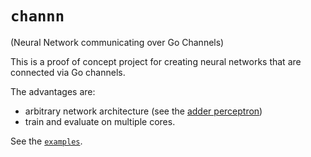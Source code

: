 `channn`
========

(Neural Network communicating over Go Channels)

This is a proof of concept project for creating neural networks that are connected via Go channels.

The advantages are:

- arbitrary network architecture (see the [adder perceptron](https://github.com/neutralNetwork/channn/blob/master/examples/perceptron/perceptron.go))
- train and evaluate on multiple cores.

See the [`examples`](https://github.com/neutralNetwork/channn/tree/sigmoid-neuron/examples).
